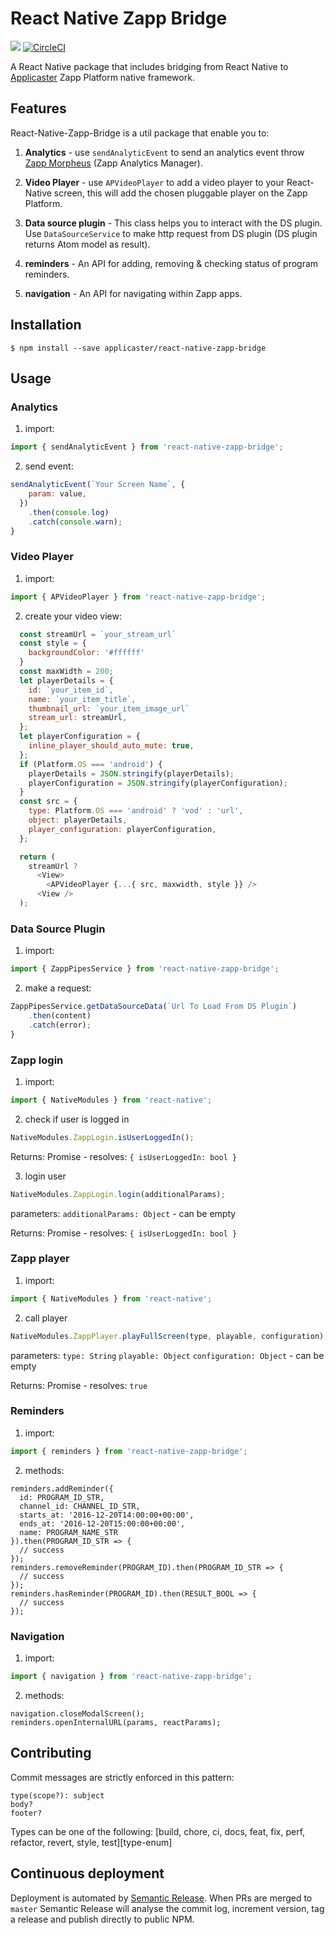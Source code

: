# React Native Zapp Bridge

![](https://img.shields.io/badge/React%20Native-0.50.4-blue.svg)
[![CircleCI](https://circleci.com/gh/applicaster/React-Native-Zapp-Bridge.svg?style=svg)](https://circleci.com/gh/applicaster/React-Native-Zapp-Bridge)

A React Native package that includes bridging from React Native to [Applicaster](http://www.applicaster.com) Zapp Platform native framework.

## Features

React-Native-Zapp-Bridge is a util package that enable you to:

1. **Analytics** - use `sendAnalyticEvent` to send an analytics event throw [Zapp Morpheus](http://developer-zapp.applicaster.com/analytics/morpheus/morpheus.html) (Zapp Analytics Manager).

2. **Video Player** - use `APVideoPlayer` to add a video player to your React-Native screen, this will add the chosen pluggable player on the Zapp Platform.

3. **Data source plugin** - This class helps you to interact with the DS plugin. Use `DataSourceService` to make http request from DS plugin (DS plugin returns Atom model as result).

4. **reminders** - An API for adding, removing & checking status of program reminders.

4. **navigation** - An API for navigating within Zapp apps.

## Installation

`$ npm install --save applicaster/react-native-zapp-bridge `


## Usage

### Analytics
  1. import:
  ```javascript
  import { sendAnalyticEvent } from 'react-native-zapp-bridge';
  ```
  2. send event:
  ```javascript
  sendAnalyticEvent(`Your Screen Name`, {
      param: value,
    })
      .then(console.log)
      .catch(console.warn);
  }
  ```

### Video Player
  1. import:
  ```javascript
  import { APVideoPlayer } from 'react-native-zapp-bridge';
  ```
  2. create your video view:
  ```javascript
    const streamUrl = `your_stream_url`
    const style = {
      backgroundColor: '#ffffff'
    }
    const maxWidth = 200;
    let playerDetails = {
      id: `your_item_id`,
      name: `your_item_title`,
      thumbnail_url: `your_item_image_url`
      stream_url: streamUrl,
    };
    let playerConfiguration = {
      inline_player_should_auto_mute: true,
    };
    if (Platform.OS === 'android') {
      playerDetails = JSON.stringify(playerDetails);
      playerConfiguration = JSON.stringify(playerConfiguration);
    }
    const src = {
      type: Platform.OS === 'android' ? 'vod' : 'url',
      object: playerDetails,
      player_configuration: playerConfiguration,
    };

    return (
      streamUrl ?
        <View>
          <APVideoPlayer {...{ src, maxwidth, style }} />
        <View />
    );
  ```

### Data Source Plugin
  1. import:
  ```javascript
  import { ZappPipesService } from 'react-native-zapp-bridge';
  ```
  2. make a request:
  ```javascript
  ZappPipesService.getDataSourceData(`Url To Load From DS Plugin`)
      .then(content)
      .catch(error);
  }
  ```

### Zapp login
1. import:
```javascript
import { NativeModules } from 'react-native';
```
2. check if user is logged in
```javascript
NativeModules.ZappLogin.isUserLoggedIn();
```
Returns:
Promise - resolves:
`{ isUserLoggedIn: bool }`

3. login user
```javascript
NativeModules.ZappLogin.login(additionalParams);
```
parameters:
`additionalParams: Object` - can be empty

Returns:
Promise - resolves:
`{ isUserLoggedIn: bool }`

### Zapp player
1. import:
```javascript
import { NativeModules } from 'react-native';
```
2. call player
```javascript
NativeModules.ZappPlayer.playFullScreen(type, playable, configuration);
```
parameters:
`type: String`
`playable: Object`
`configuration: Object` - can be empty

Returns:
Promise - resolves:
`true`

### Reminders
1. import:
```javascript
import { reminders } from 'react-native-zapp-bridge';
```
2. methods:
```
reminders.addReminder({
  id: PROGRAM_ID_STR,
  channel_id: CHANNEL_ID_STR,
  starts_at: '2016-12-20T14:00:00+00:00',
  ends_at: '2016-12-20T15:00:00+00:00',
  name: PROGRAM_NAME_STR
}).then(PROGRAM_ID_STR => {
  // success
});
reminders.removeReminder(PROGRAM_ID).then(PROGRAM_ID_STR => {
  // success
});
reminders.hasReminder(PROGRAM_ID).then(RESULT_BOOL => {
  // success
});
```

### Navigation
1. import:
```javascript
import { navigation } from 'react-native-zapp-bridge';
```
2. methods:
```
navigation.closeModalScreen();
reminders.openInternalURL(params, reactParams);
```
## Contributing

Commit messages are strictly enforced in this pattern:

```
type(scope?): subject
body?
footer?
```

Types can be one of the following:
\[build, chore, ci, docs, feat, fix, perf, refactor, revert, style, test\]\[type-enum\]

## Continuous deployment

Deployment is automated by [Semantic Release](https://github.com/semantic-release/semantic-release). When PRs are merged to `master` Semantic Release will analyse the commit log, increment version, tag a release and publish directly to public NPM.
